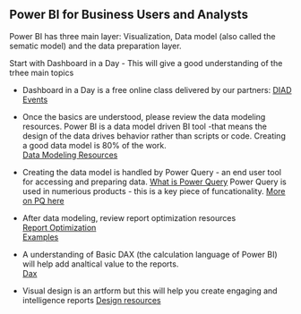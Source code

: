 ## Power BI for Business Users and Analysts

Power BI has three main layer: Visualization, Data model (also called the sematic model) and the data preparation layer.

Start with Dashboard in a Day - This will give a good understanding of the trhee main topics 
* Dashboard in a Day is a free online class delivered by our partners: [DIAD Events](https://events.microsoft.com/?timeperiod=next30Days&isSharedInLocalViewMode=true&country=United%20States&language=English&product=Power%20BI)

* Once the basics are understood, please review the data modeling resources.
Power BI is a data model driven BI tool -that means the design of the data drives behavior rather than scripts or code.  Creating a good data model is 80% of the work.  
[Data Modeling Resources](https://wgbrown.github.io/PBILearningResources/Data%20Modeling/Modeling)

*  Creating the data model is handled by Power Query - an end user tool for accessing and preparing data.
[What is Power Query](https://docs.microsoft.com/en-us/power-query/power-query-what-is-power-query)
Power Query is used in numerious products - this is a key piece of funcationality.
[More on PQ here](https://wgbrown.github.io/PBILearningResources/PowerQuery/PowerQueryBasics)  

* After data modeling, review report optimization resources  
[Report Optimization](https://wgbrown.github.io/PBILearningResources/ReportOptimization/Report%20Optimization)  
[Examples](https://www.bluegranite.com/blog/power-bi-performance-optimization)

* A understanding of Basic DAX (the calculation language of Power BI) will help add analtical value to the reports.  
[Dax](https://wgbrown.github.io/PBILearningResources/Dax/Intro%20To%20Dax)
 
* Visual design is an artform but this will help you create engaging and intelligence reports 
[Design resources](https://wgbrown.github.io/PBILearningResources/VisualDesign/Visual%20Design%20basics)
